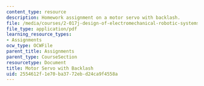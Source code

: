 ```yaml
---
content_type: resource
description: Homework assignment on a motor servo with backlash.
file: /media/courses/2-017j-design-of-electromechanical-robotic-systems-fall-2009/2554612f1e70ba3772ebd24ca9f4558a_MIT2_017JF09_p32.pdf
file_type: application/pdf
learning_resource_types:
- Assignments
ocw_type: OCWFile
parent_title: Assignments
parent_type: CourseSection
resourcetype: Document
title: Motor Servo with Backlash
uid: 2554612f-1e70-ba37-72eb-d24ca9f4558a
---
```

